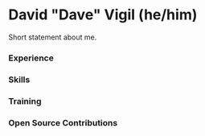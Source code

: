 # David "Dave" Vigil (he/him)

Short statement about me.

### Experience

### Skills

### Training

### Open Source Contributions
